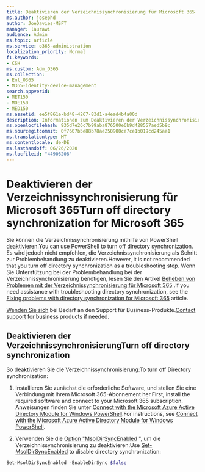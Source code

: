 ```yaml
---
title: Deaktivieren der Verzeichnissynchronisierung für Microsoft 365
ms.author: josephd
author: JoeDavies-MSFT
manager: laurawi
audience: Admin
ms.topic: article
ms.service: o365-administration
localization_priority: Normal
f1.keywords:
- CSH
ms.custom: Adm_O365
ms.collection:
- Ent_O365
- M365-identity-device-management
search.appverid:
- MET150
- MOE150
- MED150
ms.assetid: ee5f861e-bd48-4267-83d1-a4ead4b4a00d
description: Informationen zum Deaktivieren der Verzeichnissynchronisierung für Microsoft 365 mithilfe von PowerShell
ms.openlocfilehash: 935d7e26c7b99aba876500e6b9d428557aed5b9c
ms.sourcegitcommit: 0f7607b5e88b78ae250900ce7ce1b019cd245aa1
ms.translationtype: MT
ms.contentlocale: de-DE
ms.lasthandoff: 06/26/2020
ms.locfileid: "44906208"
---
```

# <a name="turn-off-directory-synchronization-for-microsoft-365"></a><span data-ttu-id="46448-103">Deaktivieren der Verzeichnissynchronisierung für Microsoft 365</span><span class="sxs-lookup"><span data-stu-id="46448-103">Turn off directory synchronization for Microsoft 365</span></span>
<span data-ttu-id="46448-104">Sie können die Verzeichnissynchronisierung mithilfe von PowerShell deaktivieren.</span><span class="sxs-lookup"><span data-stu-id="46448-104">You can use PowerShell to turn off directory synchronization.</span></span> <span data-ttu-id="46448-105">Es wird jedoch nicht empfohlen, die Verzeichnissynchronisierung als Schritt zur Problembehandlung zu deaktivieren.</span><span class="sxs-lookup"><span data-stu-id="46448-105">However, it is not recommended that you turn off directory synchronization as a troubleshooting step.</span></span> <span data-ttu-id="46448-106">Wenn Sie Unterstützung bei der Problembehandlung bei der Verzeichnissynchronisierung benötigen, lesen Sie den Artikel [Beheben von Problemen mit der Verzeichnissynchronisierung für Microsoft 365](fix-problems-with-directory-synchronization.md) .</span><span class="sxs-lookup"><span data-stu-id="46448-106">If you need assistance with troubleshooting directory synchronization, see the [Fixing problems with directory synchronization for Microsoft 365](fix-problems-with-directory-synchronization.md) article.</span></span> 
  
<span data-ttu-id="46448-107">[Wenden Sie sich](https://support.office.com/article/32a17ca7-6fa0-4870-8a8d-e25ba4ccfd4b) bei Bedarf an den Support für Business-Produkte.</span><span class="sxs-lookup"><span data-stu-id="46448-107">[Contact support](https://support.office.com/article/32a17ca7-6fa0-4870-8a8d-e25ba4ccfd4b) for business products if needed.</span></span>
  
## <a name="turn-off-directory-synchronization"></a><span data-ttu-id="46448-108">Deaktivieren der Verzeichnissynchronisierung</span><span class="sxs-lookup"><span data-stu-id="46448-108">Turn off directory synchronization</span></span>  
<span data-ttu-id="46448-109">So deaktivieren Sie die Verzeichnissynchronisierung:</span><span class="sxs-lookup"><span data-stu-id="46448-109">To turn off Directory synchronization:</span></span>
  
1. <span data-ttu-id="46448-110">Installieren Sie zunächst die erforderliche Software, und stellen Sie eine Verbindung mit Ihrem Microsoft 365-Abonnement her.</span><span class="sxs-lookup"><span data-stu-id="46448-110">First, install the required software and connect to your Microsoft 365 subscription.</span></span> <span data-ttu-id="46448-111">Anweisungen finden Sie unter [Connect with the Microsoft Azure Active Directory Module for Windows PowerShell](https://docs.microsoft.com/office365/enterprise/powershell/connect-to-office-365-powershell#connect-with-the-microsoft-azure-active-directory-module-for-windows-powershell).</span><span class="sxs-lookup"><span data-stu-id="46448-111">For instructions, see [Connect with the Microsoft Azure Active Directory Module for Windows PowerShell](https://docs.microsoft.com/office365/enterprise/powershell/connect-to-office-365-powershell#connect-with-the-microsoft-azure-active-directory-module-for-windows-powershell).</span></span>
    
2. <span data-ttu-id="46448-112">Verwenden Sie die [Option "MsolDirSyncEnabled](https://go.microsoft.com/fwlink/p/?LinkId=821939) ", um die Verzeichnissynchronisierung zu deaktivieren:</span><span class="sxs-lookup"><span data-stu-id="46448-112">Use [Set-MsolDirSyncEnabled](https://go.microsoft.com/fwlink/p/?LinkId=821939) to disable directory synchronization:</span></span> 
    
  ```powershell
  Set-MsolDirSyncEnabled -EnableDirSync $false
  ```
